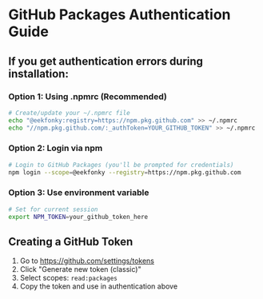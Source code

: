 # GitHub Packages Authentication Guide

## If you get authentication errors during installation:

### Option 1: Using .npmrc (Recommended)

```bash
# Create/update your ~/.npmrc file
echo "@eekfonky:registry=https://npm.pkg.github.com" >> ~/.npmrc
echo "//npm.pkg.github.com/:_authToken=YOUR_GITHUB_TOKEN" >> ~/.npmrc
```

### Option 2: Login via npm

```bash
# Login to GitHub Packages (you'll be prompted for credentials)
npm login --scope=@eekfonky --registry=https://npm.pkg.github.com
```

### Option 3: Use environment variable

```bash
# Set for current session
export NPM_TOKEN=your_github_token_here
```

## Creating a GitHub Token

1. Go to https://github.com/settings/tokens
2. Click "Generate new token (classic)"
3. Select scopes: `read:packages`
4. Copy the token and use in authentication above
